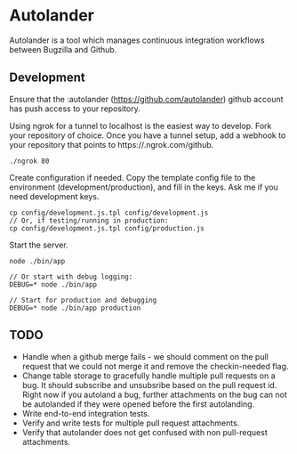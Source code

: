 # Autolander

Autolander is a tool which manages continuous integration workflows between Bugzilla and Github.

## Development

Ensure that the :autolander (https://github.com/autolander) github account has push access to your repository.

Using ngrok for a tunnel to localhost is the easiest way to develop. Fork your repository of choice. Once you have a tunnel setup, add a webhook to your repository that points to https://<id>.ngrok.com/github.

```
./ngrok 80
```

Create configuration if needed. Copy the template config file to the environment (development/production), and fill in the keys. Ask me if you need development keys.
```
cp config/development.js.tpl config/development.js
// Or, if testing/running in production:
cp config/development.js.tpl config/production.js
```

Start the server.
```
node ./bin/app

// Or start with debug logging:
DEBUG=* node ./bin/app

// Start for production and debugging
DEBUG=* node ./bin/app production
```

## TODO
* Handle when a github merge fails - we should comment on the pull request that we could not merge it and remove the checkin-needed flag.
* Change table storage to gracefully handle multiple pull requests on a bug. It should subscribe and unsubsribe based on the pull request id. Right now if you autoland a bug, further attachments on the bug can not be autolanded if they were opened before the first autolanding. 
* Write end-to-end integration tests.
* Verify and write tests for multiple pull request attachments.
* Verify that autolander does not get confused with non pull-request attachments.
